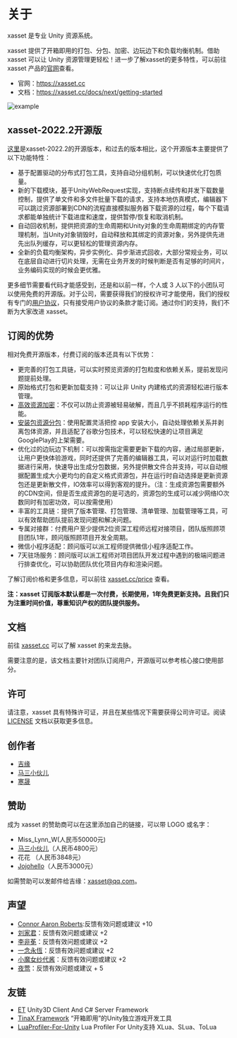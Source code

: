 # 关于

xasset 是专业 Unity 资源系统。

xasset 提供了开箱即用的打包、分包、加密、边玩边下和负载均衡机制。借助 xasset 可以让 Unity 资源管理更轻松！进一步了解xasset的更多特性，可以前往xasset 产品的[官网](https://xasset.cc)查看。

- 官网：https://xasset.cc
- 文档：https://xasset.cc/docs/next/getting-started

![example](https://xasset.cc/img/example.gif)

## xasset-2022.2开源版

[这里](https://github.com/xasset/xasset)是xasset-2022.2的开源版本，和过去的版本相比，这个开源版本主要提供了以下功能特性：

- 基于配置驱动的分布式打包工具，支持自动分组机制，可以快速优化打包质量。
- 新的下载模块，基于UnityWebRequest实现，支持断点续传和并发下载数量控制，提供了单文件和多文件批量下载的请求，支持本地仿真模式，编辑器下可以跳过资源部署到CDN的流程直接模拟服务器下载资源的过程，每个下载请求都能单独统计下载进度和速度，提供暂停/恢复和取消机制。
- 自动回收机制，提供把资源的生命周期和Unity对象的生命周期绑定的内存管理机制，当Unity对象销毁时，自动释放和其绑定的资源对象，另外提供先进先出队列缓存，可以更轻松的管理资源内存。
- 全新的负载均衡架构，异步实例化、异步渐进式回收，大部分常规业务，可以在底层自动进行切片处理，无需在业务开发的时候判断是否有足够的时间片，业务编码实现的时候会更优雅。

更多细节需要看代码才能感受到，还是和以前一样，个人或 3 人以下的小团队可以使用免费的开源版。对于公司，需要获得我们的授权许可才能使用，我们的授权有专门的[用户协议](https://xasset.cc/license)，只有接受用户协议的条款才能订阅。通过你们的支持，我们不断为大家改进 xasset。

## 订阅的优势

相对免费开源版本，付费订阅的版本还具有以下优势：

- 更完善的打包工具链，可以实时预览资源的打包粒度和依赖关系，提前发现问题提前处理。
- 原始格式打包和更新加载支持：可以让非 Unity 内建格式的资源轻松进行版本管理。
- [高效资源加密](https://xasset.cc/docs/encryption)：不仅可以防止资源被轻易破解，而且几乎不损耗程序运行的性能。
- [安装包资源分包](https://xasset.cc/docs/splitbuild)：使用配置灵活把控 app 安装大小，自动处理依赖关系并剥离包体资源，并且适配了谷歌分包技术，可以轻松快速的让项目满足GooglePlay的上架需要。
- 优化过的边玩边下机制：可以按需指定需要更新下载的内容，通过局部更新，让用户更快体验游戏，同时还提供了完善的编辑器工具，可以对运行时加载数据进行采用，快速导出生成分包数据，另外提供散文件合并支持，可以自动根据配置生成大小更均匀的自定义格式资源包，并在运行时自动选择是更新资源包还是更新散文件，IO效率可以得到客观的提升。（注：生成资源包需要额外的CDN空间，但是否生成资源包的是可选的，资源包的生成可以减少网络IO次数同时有加密功效，可以按需使用）
- 丰富的工具链：提供了版本管理、打包管理、清单管理、加载管理等工具，可以有效帮助团队提前发现问题和解决问题。
- 专属对接群：付费用户至少提供2位资深工程师远程对接项目，团队版照顾项目团队1年，顾问版照顾项目开发全周期。
- 微信小程序适配：顾问版可以派工程师提供微信小程序适配工作。
- 7天驻场服务：顾问版可以派工程师对项目团队开发过程中遇到的极端问题进行排查优化，可以协助团队优化项目内存和渲染问题。

了解订阅价格和更多信息，可以前往 [xasset.cc/price](https://xasset.cc/price) 查看。

**注：xasset 订阅版本默认都是一次付费，长期使用，1年免费更新支持。且我们只为注重时间价值，尊重知识产权的团队提供服务。**

## 文档

前往 [xasset.cc](https://xasset.cc) 可以了解 xasset 的来龙去脉。

需要注意的是，该文档主要针对团队订阅用户，开源版可以参考核心接口使用部分。

## 许可

请注意，xasset 具有特殊许可证，并且在某些情况下需要获得公司许可证。阅读 [LICENSE](LICENSE.md) 文档以获取更多信息。

## 创作者

- [吉缘](https://github.com/mmdnb)
- [马三小伙儿](https://github.com/XINCGer)
- [寒晟](https://github.com/huangchaoqun)

## 赞助

成为 xasset 的赞助商可以在这里添加自己的链接，可以带 LOGO 或名字：

- Miss_Lynn_W(人民币50000元)
- [马三小伙儿](https://github.com/XINCGer)（人民币4800元）
- 花花 （人民币3848元）
- [Jojohello](https://www.zhihu.com/people/jojohello)（人民币3000元）

如需赞助可以发邮件给吉缘：xasset@qq.com。

## 声望

- [Connor Aaron Roberts](https://github.com/c0nd3v):反馈有效问题或建议 +10
- [刘家君](https://github.com/suixin567)：反馈有效问题或建议 +2
- [李非莬](https://github.com/wynnforthework)：反馈有效问题或建议 +2
- [一念永恆](https://github.com/putifeng)：反馈有效问题或建议 +2
- [小魔女纱代酱](https://github.com/DumoeDss)：反馈有效问题或建议 +2
- [夜莺](https://github.com/killop)：反馈有效问题或建议 + 5


## 友链

- [ET](https://github.com/egametang/ET) Unity3D Client And C# Server Framework
- [TinaX Framework](https://tinax.corala.space/) “开箱即用”的Unity独立游戏开发工具
- [LuaProfiler-For-Unity](https://github.com/ElPsyCongree/LuaProfiler-For-Unity) Lua Profiler For Unity支持 XLua、SLua、ToLua
